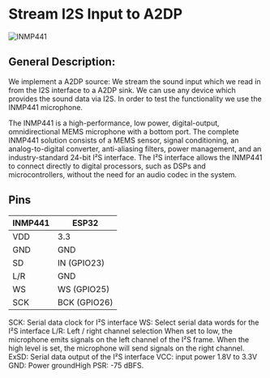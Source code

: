
# Stream I2S Input to A2DP

![INMP441](https://pschatzmann.github.io/arduino-sound-tools/resources/inmp441.jpeg)

## General Description:
We implement a A2DP source: We stream the sound input which we read in from the I2S interface to a A2DP sink. We can use any device which provides the sound data via I2S. In order to test the functionality we use the INMP441 microphone.

The INMP441 is a high-performance, low power, digital-output, omnidirectional MEMS microphone with a bottom port. The complete INMP441 solution consists of a MEMS sensor, signal conditioning, an analog-to-digital converter, anti-aliasing filters, power management, and an industry-standard 24-bit I²S interface. The I²S interface allows the INMP441 to connect directly to digital processors, such as DSPs and microcontrollers, without the need for an audio codec in the system.

## Pins
 
| INMP441 |  ESP32
| --------| ---------------
| VDD     |  3.3
| GND     |  GND
| SD      |  IN (GPIO23)
| L/R     |  GND
| WS      |  WS (GPIO25)
| SCK     |  BCK (GPIO26)


SCK: Serial data clock for I²S interface
WS: Select serial data words for the I²S interface
L/R: Left / right channel selection
        When set to low, the microphone emits signals on the left channel of the I²S frame.
        When the high level is set, the microphone will send signals on the right channel.
ExSD: Serial data output of the I²S interface
VCC: input power 1.8V to 3.3V
GND: Power groundHigh PSR: -75 dBFS.

